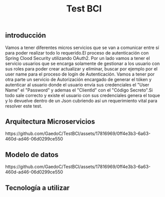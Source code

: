 <!DOCTYPE html>
<html>
   <head>
   </head>
   <body>
      <header>
         <h1>Test BCI</h1>
      </header>
         <h2>introducción</h2>
         <p>Vamos a tener diferentes micros servicios que se van a comunicar entre sí para poder realizar todo lo requerido.El proceso de autenticación con Spring Clood Security utilizando OAuth2.
         Por un lado vamos a tener el servicio usuarios que se encarga solamente de gestionar a los usuario con sus roles para poder crear actualizar y eliminar, buscar por ejemplo por el user name para el proceso de logín de Autenticación.
         Vamos a tener por otra parte un servicio de Autorización encargado de generar el tóken y autenticar al usuario donde el usuario envía sus credenciales el "User Name" el "Password" y ademas el "ClientId" con el "Código Secreto".Si todo sale correcto y existe el   
         usuario con sus credenciales genera el toque y lo devuelve dentro de un Json cubriendo así un requerimiento vital para resolver este test.</p>
          <h2>Arquitectura Microservicios</h2>
        <p>https://github.com/GaedoC/TestBCI/assets/17816969/0ff4e3b3-6a63-460d-ad46-06d0299ce550</p>
         <h2>Modelo de datos</h2>
        <p>https://github.com/GaedoC/TestBCI/assets/17816969/0ff4e3b3-6a63-460d-ad46-06d0299ce550</p>
         <h2>Tecnología a utilizar</h2>
        <p></p>
      <footer>
      </footer>
   </body>
</html>
